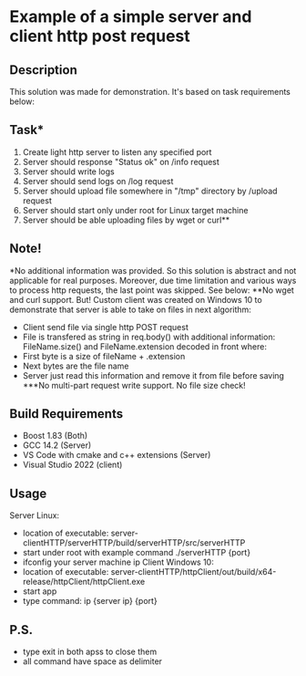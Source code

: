 # Example of a simple server and client http post request

## Description
This solution was made for demonstration. It's based on task requirements below:

## Task*
1) Create light http server to listen any specified port
2) Server should response "Status ok" on /info request
3) Server should write logs
4) Server should send logs on /log request
5) Server should upload file somewhere in "/tmp" directory by /upload request
6) Server should start only under root for Linux target machine
7) Server should be able uploading files by wget or curl**

## Note!
*No additional information was provided. So this solution is abstract and not applicable for real purposes.
Moreover, due time limitation and various ways to process http requests, the last point was skipped. See below:
**No wget and curl support. But! Custom client was created on Windows 10 to demonstrate that server is able to take on files in next algorithm:
- Client send file via single http POST request
- File is transfered as string in req.body() with additional information:
   FileName.size() and FileName.extension decoded in front where:
- First byte is a size of fileName + .extension
- Next bytes are the file name
- Server just read this information and remove it from file before saving
***No multi-part request write support. No file size check!

## Build Requirements
- Boost 1.83 (Both)
- GCC 14.2 (Server)
- VS Code with cmake and c++ extensions (Server)
- Visual Studio 2022 (client)

## Usage
Server Linux:
- location of executable: server-clientHTTP/serverHTTP/build/serverHTTP/src/serverHTTP 
- start under root with example command ./serverHTTP {port}
- ifconfig your server machine ip
Client Windows 10:
- location of executable: server-clientHTTP/httpClient/out/build/x64-release/httpClient/httpClient.exe
- start app
- type command: ip {server ip} {port}

## P.S.
- type exit in both apss to close them
- all command have space as delimiter
